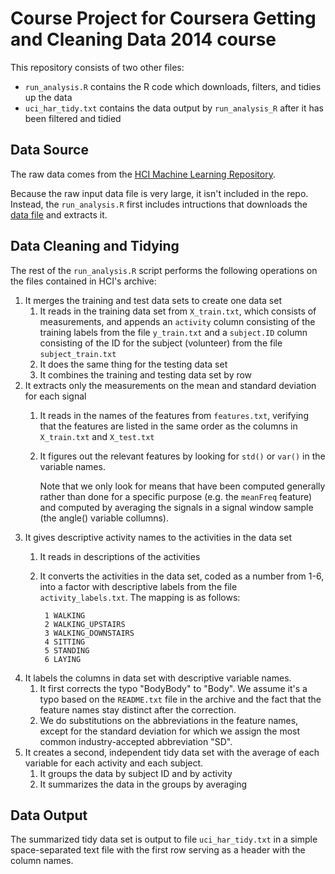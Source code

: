Course Project for Coursera Getting and Cleaning Data 2014 course
=================================================================

This repository consists of two other files:

- `run_analysis.R` contains the R code which downloads, filters, and tidies
  up the data
- `uci_har_tidy.txt` contains the data output by `run_analysis_R` after
  it has been filtered and tidied


Data Source
-----------
The raw data comes from the [HCI Machine Learning
Repository](http://archive.ics.uci.edu/ml/datasets/Human+Activity+Recognition+Using+Smartphones).

Because the raw input data file is very large, it isn't included in the repo. 
Instead, the `run_analysis.R` first includes intructions that downloads the
[data
file](https://d396qusza40orc.cloudfront.net/getdata%2Fprojectfiles%2FUCI%20HAR%20Dataset.zip)
and extracts it.

Data Cleaning and Tidying
-------------------------

The rest of the `run_analysis.R` script performs the following operations on
the files contained in HCI's archive:

1. It merges the training and test data sets to create one data set
    1. It reads in the training data set from `X_train.txt`, which consists of
        measurements, and appends an `activity` column consisting of the
        training labels from the file `y_train.txt` and a `subject.ID` column
        consisting of the ID for the subject (volunteer) from the file
        `subject_train.txt`
    1. It does the same thing for the testing data set
    1. It combines the training and testing data set by row
1. It extracts only the measurements on the mean and standard deviation for
   each signal
    1. It reads in the names of the features from `features.txt`, verifying
        that the features are listed in the same order as the columns in
        `X_train.txt` and `X_test.txt`
    1. It figures out the relevant features by looking for `std()` or
       `var()` in the variable names.

       Note that we only look for means that have been computed generally
       rather than done for a specific purpose (e.g. the `meanFreq` feature) and
       computed by averaging the signals in a signal window sample
       (the angle() variable collumns).
1. It gives descriptive activity names to the activities in the data set
    1. It reads in descriptions of the activities
    1. It converts the activities in the data set, coded as a number from
       1-6, into a factor with descriptive labels from the file
       `activity_labels.txt`.  The mapping is as follows:

            1 WALKING
            2 WALKING_UPSTAIRS
            3 WALKING_DOWNSTAIRS
            4 SITTING
            5 STANDING
            6 LAYING
1. It labels the columns in data set with descriptive variable names.
    1. It first corrects the typo "BodyBody" to "Body".  We assume it's a typo
        based on the `README.txt` file in the archive and the fact that
        the feature names stay distinct after the correction.
    1. We do substitutions on the abbreviations in the feature names, except
        for the standard deviation for which we assign the most common
        industry-accepted abbreviation "SD".
1. It creates a second, independent tidy data set with the average of each
variable for each activity and each subject.
    1. It groups the data by subject ID and by activity
    1. It summarizes the data in the groups by averaging


Data Output
-----------

The summarized tidy data set is output to file `uci_har_tidy.txt` in a simple
space-separated text file with the first row serving as a header with the
column names.
